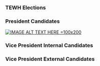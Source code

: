 ### TEWH Elections
### President Candidates

[![IMAGE ALT TEXT HERE =100x200](https://img.youtube.com/vi/YOUTUBE_VIDEO_ID_HERE/0.jpg)](https://youtu.be/WEcx6IOqV84)

### Vice President Internal Candidates



### Vice President External Candidates


